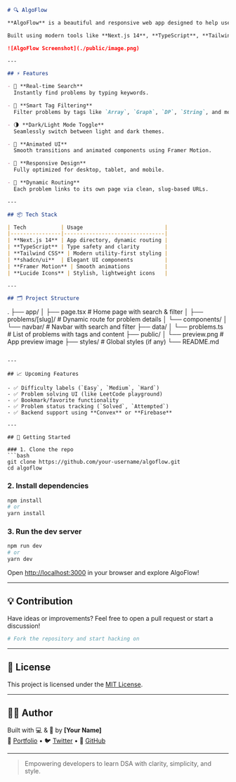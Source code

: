 

```md
# 🔍 AlgoFlow

**AlgoFlow** is a beautiful and responsive web app designed to help users explore, filter, and view **Data Structures & Algorithms (DSA)** problems in an elegant and efficient way.

Built using modern tools like **Next.js 14**, **TypeScript**, **Tailwind CSS**, **shadcn/ui**, and **Framer Motion**, AlgoFlow delivers a smooth, professional developer experience and is easy to expand.

![AlgoFlow Screenshot](./public/image.png)

---

## ⚡ Features

- 🔎 **Real-time Search**  
  Instantly find problems by typing keywords.

- 🧠 **Smart Tag Filtering**  
  Filter problems by tags like `Array`, `Graph`, `DP`, `String`, and more.

- 🌗 **Dark/Light Mode Toggle**  
  Seamlessly switch between light and dark themes.

- 🎨 **Animated UI**  
  Smooth transitions and animated components using Framer Motion.

- 📱 **Responsive Design**  
  Fully optimized for desktop, tablet, and mobile.

- 🧩 **Dynamic Routing**  
  Each problem links to its own page via clean, slug-based URLs.

---

## 📦 Tech Stack

| Tech           | Usage                          |
|----------------|--------------------------------|
| **Next.js 14** | App directory, dynamic routing |
| **TypeScript** | Type safety and clarity        |
| **Tailwind CSS** | Modern utility-first styling |
| **shadcn/ui**  | Elegant UI components          |
| **Framer Motion** | Smooth animations           |
| **Lucide Icons** | Stylish, lightweight icons   |

---

## 🗂️ Project Structure

```
.
├── app/
│   ├── page.tsx             # Home page with search & filter
│   ├── problems/[slug]/     # Dynamic route for problem details
│   └── components/
│       └── navbar/          # Navbar with search and filter
├── data/
│   └── problems.ts          # List of problems with tags and content
├── public/
│   └── preview.png          # App preview image
├── styles/                  # Global styles (if any)
└── README.md
```

---

## 📈 Upcoming Features

- ✅ Difficulty labels (`Easy`, `Medium`, `Hard`)
- ✅ Problem solving UI (like LeetCode playground)
- ✅ Bookmark/favorite functionality
- ✅ Problem status tracking (`Solved`, `Attempted`)
- ✅ Backend support using **Convex** or **Firebase**

---

## 🧪 Getting Started

### 1. Clone the repo
```bash
git clone https://github.com/your-username/algoflow.git
cd algoflow
```

### 2. Install dependencies
```bash
npm install
# or
yarn install
```

### 3. Run the dev server
```bash
npm run dev
# or
yarn dev
```

Open [http://localhost:3000](http://localhost:3000) in your browser and explore AlgoFlow!

---

## 💡 Contribution

Have ideas or improvements? Feel free to open a pull request or start a discussion!

```bash
# Fork the repository and start hacking on
```

---

## 📄 License

This project is licensed under the [MIT License](LICENSE).

---

## 👨‍💻 Author

Built with 💻 & 💙 by **[Your Name]**  
🔗 [Portfolio](https://your-portfolio.com) • 🐦 [Twitter](https://twitter.com/yourhandle) • 🐙 [GitHub](https://github.com/your-username)

---

> Empowering developers to learn DSA with clarity, simplicity, and style.

```